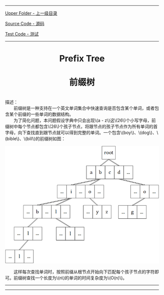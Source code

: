 <script type="text/javascript" async src="//cdn.bootcss.com/mathjax/2.7.0/MathJax.js?config=TeX-AMS-MML_HTMLorMML"></script>
<script type="text/javascript" async src="https://cdnjs.cloudflare.com/ajax/libs/mathjax/2.7.1/MathJax.js?config=TeX-MML-AM_CHTML"></script>


--------
[Upper Folder - 上一级目录](../)

[Source Code - 源码](https://github.com/zhaochenyou/Way-to-Algorithm/blob/master/src/DataStructure/PrefixTree.hpp)

[Test Code - 测试](https://github.com/zhaochenyou/Way-to-Algorithm/blob/master/src/DataStructure/PrefixTree.cpp)


--------

<div>
<h1 align="center">Prefix Tree</h1>
<h1 align="center">前缀树</h1>
<br>
描述： <br>
&emsp;&emsp;前缀树是一种支持在一个英文单词集合中快速查询是否包含某个单词，或者包含某个前缀的一些单词的数据结构。 <br>
&emsp;&emsp;为了简化问题，本问题假设字典中只会出现\(a - z\)这\(26\)个小写字母，前缀树中每个节点都包含\(26\)个孩子节点，将跟节点的孩子节点作为所有单词的首字母，向下查找直到跟节点就可以得到完整的单词。一个包含\(boy\)、\(dog\)、\(bible\)、\(bill\)的前缀树如图： <br>
<p align="center"><img src="../res/PrefixTree1.png" /></p>
&emsp;&emsp;这样每次查找单词时，按照前缀从根节点开始向下匹配每个孩子节点的字符即可。前缀树查找一个长度为\(n\)的单词的时间复杂度为\(O(n)\)。 <br>
</div>


--------
--------

